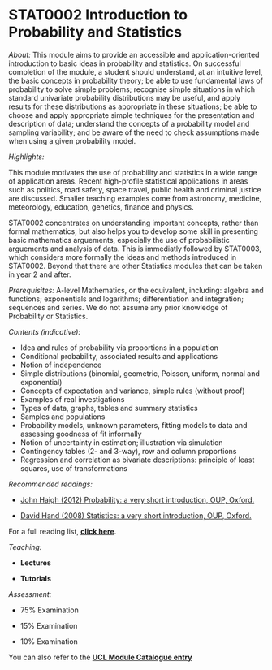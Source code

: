 # STAT0002 Introduction to Probability and Statistics

*About:*
This module aims to provide an accessible and application-oriented introduction to basic ideas in probability and statistics. On successful completion of the module, a student should understand, at an intuitive level, the basic concepts in probability theory; be able to use fundamental laws of probability to solve simple problems; recognise simple situations in which standard univariate probability distributions may be useful, and apply results for these distributions as appropriate in these situations; be able to choose and apply appropriate simple techniques for the presentation and description of data; understand the concepts of a probability model and sampling variability; and be aware of the need to check assumptions made when using a given probability model.

*Highlights:*

This module motivates the use of probability and statistics in a wide range of application areas. Recent high-profile statistical applications in areas such as politics, road safety, space travel, public health and criminal justice are discussed. Smaller teaching examples come from astronomy, medicine, meteorology, education, genetics, finance and physics.

STAT0002 concentrates on understanding important concepts, rather than formal mathematics, but also helps you to develop some skill in presenting basic mathematics arguements, especially the use of probabilistic arguements and analysis of data. This is immediatly followed by STAT0003, which considers more formally the ideas and methods introduced in STAT0002. Beyond that there are other Statistics modules that can be taken in year 2 and after.

*Prerequisites:*
A-level Mathematics, or the equivalent, including: algebra and functions; exponentials and logarithms; differentiation and integration; sequences and series. We do not assume any prior knowledge of Probability or Statistics.

*Contents (indicative):*

- Idea and rules of probability via proportions in a population
- Conditional probability, associated results and applications
- Notion of independence
- Simple distributions (binomial, geometric, Poisson, uniform, normal and exponential)
- Concepts of expectation and variance, simple rules (without proof)
- Examples of real investigations
- Types of data, graphs, tables and summary statistics
- Samples and populations
- Probability models, unknown parameters, fitting models to data and assessing goodness of fit informally
- Notion of uncertainty in estimation; illustration via simulation
- Contingency tables (2- and 3-way), row and column proportions
- Regression and correlation as bivariate descriptions: principle of least squares, use of transformations

*Recommended readings:*

- [John Haigh (2012) Probability: a very short introduction, OUP, Oxford.](https://www.veryshortintroductions.com/view/10.1093/actrade/9780199588480.001.0001/actrade-9780199588480)

- [David Hand (2008) Statistics: a very short introduction, OUP, Oxford.](https://www.veryshortintroductions.com/view/10.1093/actrade/9780199233564.001.0001/actrade-9780199233564)

For a full reading list, **[click here](https://rl.talis.com/3/ucl/lists/F60F1334-D1D4-6A52-453B-36A5EA55D07C.html?lang=en)**.

*Teaching:*

- **Lectures** 

- **Tutorials** 

*Assessment:*

- 75% Examination

- 15% Examination

- 10% Examination

You can also refer to the **[UCL Module Catalogue entry](https://www.ucl.ac.uk/module-catalogue/modules/introduction-to-probability-and-statistics-STAT0002)**